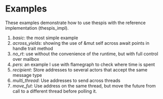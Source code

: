 # Examples

These examples demonstrate how to use thespis with the reference implementation (thespis_impl).

1. *basic*: the most simple example
2. *across_yields*: showing the use of &mut self across await points in handle trait method
3. *no_rt*: use without the convenience of the runtime, but with full control over mailbox
4. *pers*: an example I use with flamegraph to check where time is spent
5. *recipient*: Store addresses to several actors that accept the same message type
6. *multi_thread*: Use addresses to send across threads
7. *move_fut*: Use address on the same thread, but move the future from call to a different thread before polling it.
